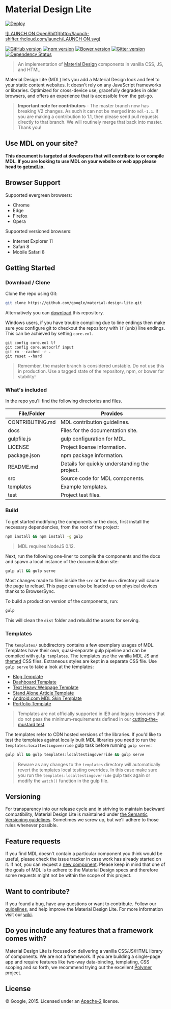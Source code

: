 # Material Design Lite

[![Deploy](https://www.herokucdn.com/deploy/button.svg)](https://heroku.com/deploy)

[![LAUNCH ON OpenShift](http://launch-shifter.rhcloud.com/launch/LAUNCH ON.svg)](https://openshift.redhat.com/app/console/application_type/custom?&cartridges[]=nodejs-0.12&initial_git_url=https://github.com/google/material-design-lite.git&name=mtdl)

[![GitHub version](https://badge.fury.io/gh/google%2Fmaterial-design-lite.svg)](https://badge.fury.io/gh/google%2Fmaterial-design-lite)
[![npm version](https://badge.fury.io/js/material-design-lite.svg)](https://badge.fury.io/js/material-design-lite)
[![Bower version](https://badge.fury.io/bo/material-design-lite.svg)](https://badge.fury.io/bo/material-design-lite)
[![Gitter version](https://img.shields.io/gitter/room/gitterHQ/gitter.svg)](https://gitter.im/google/material-design-lite)
[![Dependency Status](https://david-dm.org/google/material-design-lite.svg)](https://david-dm.org/google/material-design-lite)

> An implementation of [Material Design](http://www.google.com/design/spec/material-design/introduction.html)
components in vanilla CSS, JS, and HTML

Material Design Lite (MDL) lets you add a Material Design look and feel to your
static content websites. It doesn't rely on any JavaScript frameworks or
libraries. Optimized for cross-device use, gracefully degrades in older
browsers, and offers an experience that is accessible from the get-go.

> **Important note for contributors** - The master branch now has breaking V2 changes. As such it can not be merged into `mdl-1.1`. If you are making a contribution to 1.1, then please send pull requests directly to that branch. We will routinely merge that back into master. Thank you!

## Use MDL on your site?

**This document is targeted at developers that will contribute to or compile
MDL. If you are looking to use MDL on your website or web app please head to
[getmdl.io](http://getmdl.io).**

## Browser Support

Supported evergreen browsers:

- Chrome
- Edge
- Firefox
- Opera

Supported versioned browsers:

- Internet Explorer 11
- Safari 8
- Mobile Safari 8

## Getting Started

### Download / Clone

Clone the repo using Git:

```bash
git clone https://github.com/google/material-design-lite.git
```

Alternatively you can [download](https://github.com/google/material-design-lite/archive/master.zip)
this repository.

Windows users, if you have trouble compiling due to line endings then make sure
you configure git to checkout the repository with `lf` (unix) line endings. This
can be achieved by setting `core.eol`.

```
git config core.eol lf
git config core.autocrlf input
git rm --cached -r .
git reset --hard
```

> Remember, the master branch is considered unstable. Do not use this in
production. Use a tagged state of the repository, npm, or bower for stability!

### What's included

In the repo you'll find the following directories and files.

| File/Folder     | Provides                                       |
|-----------------|------------------------------------------------|
| CONTRIBUTING.md | MDL contribution guidelines.                   |
| docs            | Files for the documentation site.              |
| gulpfile.js     | gulp configuration for MDL.                    |
| LICENSE         | Project license information.                   |
| package.json    | npm package information.                       |
| README.md       | Details for quickly understanding the project. |
| src             | Source code for MDL components.                |
| templates       | Example templates.                             |
| test            | Project test files.                            |

### Build

To get started modifying the components or the docs, first install the necessary
dependencies, from the root of the project:

```bash
npm install && npm install -g gulp
```

> MDL requires NodeJS 0.12.

Next, run the following one-liner to compile the components and the docs and
spawn a local instance of the documentation site:

```bash
gulp all && gulp serve
```

Most changes made to files inside the `src` or the `docs` directory will cause
the page to reload. This page can also be loaded up on physical devices thanks
to BrowserSync.

To build a production version of the components, run:

```bash
gulp
```

This will clean the `dist` folder and rebuild the assets for serving.

### Templates

The `templates/` subdirectory contains a few exemplary usages of MDL. Templates
have their own, quasi-separate gulp pipeline and can be compiled with
`gulp templates`. The templates use the vanilla MDL JS and
[themed](http://www.getmdl.io/customize/index.html) CSS files. Extraneous styles
are kept in a separate CSS file. Use `gulp serve` to take a look at the
templates:

* [Blog Template](http://www.getmdl.io/templates/blog)
* [Dashboard Template](http://www.getmdl.io/templates/dashboard)
* [Text Heavy Webpage Template](http://www.getmdl.io/templates/text-only)
* [Stand Alone Article Template](http://www.getmdl.io/templates/article)
* [Android.com MDL Skin Template](http://www.getmdl.io/templates/android-dot-com)
* [Portfolio Template](http://www.getmdl.io/templates/portfolio)

> Templates are not officially supported in IE9 and legacy browsers that do not
pass the minimum-requirements defined in our
[cutting-the-mustard test](https://github.com/google/material-design-lite/blob/87c48c22416c3e83850f7711365b2a43ba19c5ce/src/mdlComponentHandler.js#L336-L349).

The templates refer to CDN hosted versions of the libraries. If you'd like to
test the templates against locally built MDL libraries you need to run the
`templates:localtestingoverride` gulp task before running `gulp serve`:

```bash
gulp all && gulp templates:localtestingoverride && gulp serve
```

> Beware as any changes to the `templates` directory will automatically revert
the templates local testing overrides. In this case make sure you run the
`templates:localtestingoverride` gulp task again or modify the `watch()`
function in the gulp file.

## Versioning

For transparency into our release cycle and in striving to maintain backward
compatibility, Material Design Lite is maintained under
[the Semantic Versioning guidelines](http://semver.org/). Sometimes we screw up,
but we'll adhere to those rules whenever possible.

## Feature requests

If you find MDL doesn't contain a particular component you think would be
useful, please check the issue tracker in case work has already started on it.
If not, you can request a [new component](https://github.com/Google/material-design-lite/issues/new?title=[Component%20Request]%20{Component}&body=Please%20include:%0A*%20Description%0A*%20Material%20Design%20Spec%20link%0A*%20Use%20Case%28s%29).
Please keep in mind that one of the goals of MDL is to adhere to the Material
Design specs and therefore some requests might not be within the scope of this
project.

## Want to contribute?

If you found a bug, have any questions or want to contribute. Follow our
[guidelines](https://github.com/google/material-design-lite/blob/master/CONTRIBUTING.md),
and help improve the Material Design Lite. For more information visit our
[wiki](https://github.com/google/material-design-lite/wiki).

## Do you include any features that a framework comes with?

Material Design Lite is focused on delivering a vanilla CSS/JS/HTML library of
components. We are not a framework. If you are building a single-page app and
require features like two-way data-binding, templating, CSS scoping and so
forth, we recommend trying out the excellent
[Polymer](http://polymer-project.org) project.

## License

© Google, 2015. Licensed under an
[Apache-2](https://github.com/google/material-design-lite/blob/master/LICENSE)
license.
